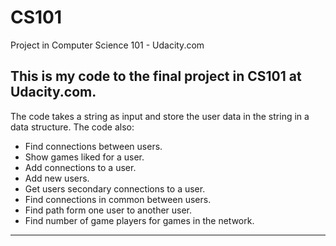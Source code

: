 # CS101
Project in Computer Science 101 - Udacity.com

This is my code to the final project in CS101 at Udacity.com.
---------------------------------------------------------------------------------------------
The code takes a string as input and store the user data in the string in a data structure.
The code also:
  - Find connections between users.
  - Show games liked for a user.
  - Add connections to a user.
  - Add new users.
  - Get users secondary connections to a user.
  - Find connections in common between users.
  - Find path form one user to another user.
  - Find number of game players for games in the network.
  -------------------------------------------------------------------------------------------
